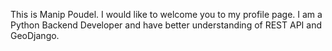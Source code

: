 This is Manip Poudel.
I would like to welcome you to my profile page.
I am a Python Backend Developer and have better understanding of REST API and GeoDjango.
